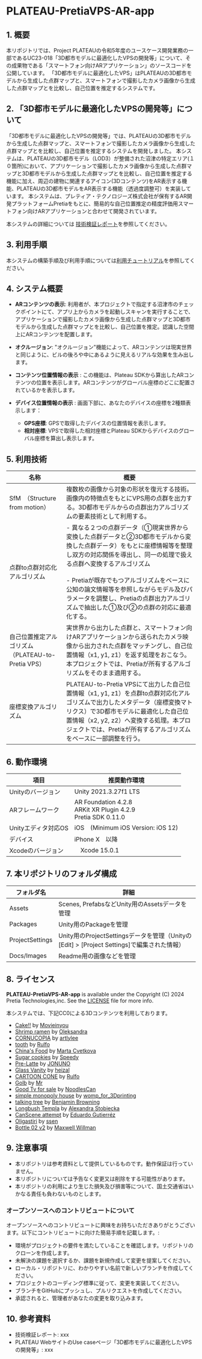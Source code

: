 # PLATEAU-PretiaVPS-AR-app

## 1. 概要
本リポジトリでは、Project PLATEAUの令和5年度のユースケース開発業務の一部であるUC23-018「3D都市モデルに最適化したVPSの開発等」について、その成果物である「スマートフォン向けARアプリケーション」のソースコードを公開しています。
「3D都市モデルに最適化したVPS」はPLATEAUの3D都市モデルから生成した点群マップと、スマートフォンで撮影したカメラ画像から生成した点群マップとを比較し、自己位置を推定するシステムです。


## 2.  「3D都市モデルに最適化したVPSの開発等」について
「3D都市モデルに最適化したVPSの開発等」では、PLATEAUの3D都市モデルから生成した点群マップと、スマートフォンで撮影したカメラ画像から生成した点群マップとを比較し、自己位置を推定するシステムを開発しました。
本システムは、PLATEAUの3D都市モデル（LOD3）が整備された沼津の特定エリア(１０箇所)において、アプリケーションで撮影したカメラ画像から生成した点群マップと3D都市モデルから生成した点群マップとを比較し、自己位置を推定する機能に加え、周辺の建物に関連するアイコン(3Dコンテンツ)をAR表示する機能、PLATEAUの3D都市モデルをAR表示する機能（透過度調整可）を実装しています。
本システムは、プレティア・テクノロジーズ株式会社が保有するAR開発プラットフォームPretiaをもとに、簡易的な自己位置推定の精度評価用スマートフォン向けARアプリケーションと合わせて開発されています。

本システムの詳細については
[技術検証レポート](xxxx)を参照してください。


## 3. 利用手順
本システムの構築手順及び利用手順については[利用チュートリアル](https://project-plateau.github.io/PLATEAU-PretiaVPS-AR-app/)を参照してください。

## 4.  システム概要
* **ARコンテンツの表示**: 
利用者が、本プロジェクトで指定する沼津市のチェックポイントにて、アプリ上からカメラを起動しスキャンを実行することで、アプリケーションで撮影したカメラ画像から生成した点群マップと3D都市モデルから生成した点群マップとを比較し、自己位置を推定。認識した空間上にARコンテンツを配置します。

* **オクルージョン**: "オクルージョン"機能によって、ARコンテンツは現実世界と同じように、ビルの後ろや中にあるように見えるリアルな効果を生み出します。
* **コンテンツ位置情報の表示** : この機能は、Plateau SDKから算出したARコンテンツの位置を表示します。ARコンテンツがグローバル座標のどこに配置されているかを表示します。
* **デバイス位置情報の表示** : 画面下部に、あなたのデバイスの座標を2種類表示します：
  * **GPS座標**: GPSで取得したデバイスの位置情報を表示します。
  * **相対座標**: VPSで取得した相対座標とPlateau SDKからデバイスのグローバル座標を算出し表示します。


## 5.  利用技術
|名称 |概要 |
|-|-|
| SfM　（Structure from motion） | 複数枚の画像から対象の形状を復元する技術。画像内の特徴点をもとにVPS用の点群を出力する。3D都市モデルからの点群出力アルゴリズムの要素技術として利用する。 |
| 点群to点群対応化アルゴリズム | - 異なる２つの点群データ（①現実世界から変換した点群データと②3D都市モデルから変換した点群データ）をもとに座標情報等を整理し双方の対応関係を導出し、同一の処理で扱える点群へ変換するアルゴリズム <br> <br> - Pretiaが既存でもつアルゴリズムをベースに公知の論文情報等を参照しながらモデル及びパラメータを調整し、Pretiaの点群出力アルゴリズムで抽出した①及び②の点群の対応に最適化する。 |
| 自己位置推定アルゴリズム（PLATEAU-to-Pretia VPS） | 実世界から出力した点群と、スマートフォン向けARアプリケーションから送られたカメラ映像から出力された点群をマッチングし、自己位置情報（x1, y1, z1）を返す処理をおこなう。本プロジェクトでは、Pretiaが所有するアルゴリズムをそのまま適用する。 |
| 座標変換アルゴリズム | PLATEAU-to-Pretia VPSにて出力した自己位置情報（x1, y1, z1）を点群to点群対応化アルゴリズムで出力したメタデータ（座標変換マトリクス）で3D都市モデルに最適化した自己位置情報（x2, y2, z2）へ変換する処理。本プロジェクトでは、Pretiaが所有するアルゴリズムをベースに一部調整を行う。 |


## 6.  動作環境

| 項目 | 推奨動作環境 | 
| - | - |
| Unityのバージョン | Unity 2021.3.27f1 LTS | 
| ARフレームワーク | AR Foundation 4.2.8 <br> ARKit XR Plugin 4.2.9 <br> Pretia SDK 0.11.0 | 
| Unityエディタ対応OS | iOS　(Minimum iOS Version: iOS 12) | 
| デバイス | iPhone X　以降 | 
| Xcodeのバージョン |　Xcode 15.0.1 | 


## 7.  本リポジトリのフォルダ構成
| フォルダ名 |　詳細 |
|-|-|
| Assets | Scenes, PrefabsなどUnity用のAssetsデータを管理 |
| Packages | Unity用のPackageを管理 |
| ProjectSettings | Unity用のProjectSettingsデータを管理（Unityの[Edit] > [Project Settings]で編集された情報）|
| Docs/Images | Readme用の画像などを管理 |


## 8.  ライセンス
**PLATEAU-PretiaVPS-AR-app** is available under the Copyright (C) 2024 Pretia Technologies,inc. See the [LICENSE](LICENSE) file for more info.

本システムでは、下記CC0による3Dコンテンツを利用しております。

- [Cake!!](https://alpha.womp.com/preview/387526) by [Movieinyou](https://alpha.womp.com/profile/f7394afc-6e94-40d4-8bc5-d9014f997e42)
- [Shrimp ramen](https://alpha.womp.com/preview/448890) by [Oleksandra](https://alpha.womp.com/profile/d4b238ac-388e-40ad-88de-05f86d7639f5)
- [CORNUCOPIA](https://alpha.womp.com/preview/91692) by [artlylee](https://alpha.womp.com/profile/6f769f65-bc71-4a9d-8a22-83fd55113874)
- [tooth](https://alpha.womp.com/preview/457979) by [Rulfo](https://alpha.womp.com/profile/4d0c1893-dcbc-4e38-b113-72015c232c7b)
- [China's Food](https://alpha.womp.com/preview/108889) by [Marta Cvetkova](https://alpha.womp.com/profile/c901d31f-adca-4b82-b9c5-575bccd518cf)
- [Sugar cookies](https://alpha.womp.com/preview/92650) by [Speedy](https://alpha.womp.com/profile/97490f3b-9324-477e-9a25-822960196835)
- [Pre-Latte](https://alpha.womp.com/preview/456671) by [JONUNO](https://alpha.womp.com/profile/c94d13a3-c1be-482b-90ab-fa2fe717f377)
- [Glass Vanity](https://alpha.womp.com/preview/157169) by [heizal](https://alpha.womp.com/profile/30808621-65d7-4d30-b63c-eb700d209e33)
- [CARTOON CONE](https://alpha.womp.com/preview/468005) by [Rulfo](https://alpha.womp.com/profile/4d0c1893-dcbc-4e38-b113-72015c232c7b)
- [Golb](https://alpha.womp.com/preview/393543) by [Mr](https://alpha.womp.com/profile/a0d99e2e-e8d1-4706-bed3-37ed842e40b3)
- [Good Tv for sale](https://alpha.womp.com/preview/361870) by [NoodlesCan](https://alpha.womp.com/profile/13d30dc9-9a14-4059-8857-f4d76cd35d56)
- [simple monopoly house](https://alpha.womp.com/profile/639b35af-85cf-4307-93c2-ecec4ffb997c) by [womp_for_3Dprinting](https://alpha.womp.com/profile/639b35af-85cf-4307-93c2-ecec4ffb997c)
- [talking tree](https://alpha.womp.com/preview/391682) by [Benjamin Browning](https://alpha.womp.com/profile/8610fe94-b7b9-4724-8870-3af2c1930da9)
- [Longbush Templa](https://alpha.womp.com/preview/29416) by [Alexandra Stobiecka](https://alpha.womp.com/profile/cabcc539-fefd-458d-a7cd-aa8f18710f6c)
- [CanScene attempt](https://alpha.womp.com/preview/35462) by [Eduardo Gutierréz](https://alpha.womp.com/profile/5c07458f-59aa-4db4-a380-208f27d5df38)
- [Oligastiri](https://alpha.womp.com/preview/46326) by [ssen](https://alpha.womp.com/profile/9cc1fa4b-c647-484e-b74f-ad6709c97429)
- [Bottle 02 v2](https://alpha.womp.com/preview/423803) by [Maxwell Willman](https://alpha.womp.com/profile/d679d2fe-af3f-475b-b0b8-15547e0b0209)



## 9.  注意事項

- 本リポジトリは参考資料として提供しているものです。動作保証は行っていません。
- 本リポジトリについては予告なく変更又は削除をする可能性があります。
- 本リポジトリの利用により生じた損失及び損害等について、国土交通省はいかなる責任も負わないものとします。

### オープンソースへのコントリビュートについて

オープンソースへのコントリビュートに興味をお持ちいただきありがとうございます。以下にコントリビュートに向けた簡易手順を記載します。:

* 環境がプロジェクトの要件を満たしていることを確認します。リポジトリのクローンを作成します。
* 未解決の課題を選択するか、課題を新規作成して変更を提案してください。
* ローカル・リポジトリに、わかりやすい名前で新しいブランチを作成してください。
* プロジェクトのコーディング標準に従って、変更を実装してください。
* ブランチをGitHubにプッシュし、プルリクエストを作成してください。
* 承認されると、管理者があなたの変更を取り込みます。


## 10.  参考資料

- 技術検証レポート: xxx
- PLATEAU WebサイトのUse caseページ「3D都市モデルに最適化したVPSの開発等」: xxx

